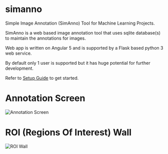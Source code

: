 # simanno
Simple Image Annotation (SimAnno) Tool for Machine Learning Projects.

SimAnno is a web based image annotation tool that uses sqlite database(s) to maintain the annotations for images.

Web app is written on Angular 5 and is supported by a Flask based python 3 web service.

By default only 1 user is supported but it has huge potential for further development.

Refer to  [Setup Guide](https://github.com/faisalthaheem/simanno/wiki/Setup-Guide) to get started.

# Annotation Screen
![Annotation Screen](https://cdn.rawgit.com/faisalthaheem/simanno/60587b26/screenshots/annotating.png)

# ROI (Regions Of Interest) Wall
![ROI Wall](https://cdn.rawgit.com/faisalthaheem/simanno/60587b26/screenshots/wall.png)